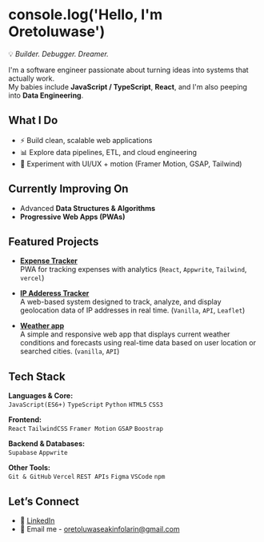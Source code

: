 # console.log('Hello, I'm Oretoluwase')

💡 *Builder. Debugger. Dreamer.*  

I'm a software engineer passionate about turning ideas into systems that actually work.  
My babies include **JavaScript / TypeScript**, **React**, and I'm also peeping into **Data Engineering**.  



##  What I Do
- ⚡ Build clean, scalable web applications
- 📊 Explore data pipelines, ETL, and cloud engineering  
- 🎨 Experiment with UI/UX + motion (Framer Motion, GSAP, Tailwind)  



##  Currently Improving On
-  Advanced **Data Structures & Algorithms** 
-  **Progressive Web Apps (PWAs)** 


## Featured Projects

- [**Expense Tracker**](https://expense-tracker-pi-seven-78.vercel.app)  
   PWA for tracking expenses with analytics (`React`, `Appwrite`, `Tailwind`, `vercel`) 

- [**IP Adderess Tracker**](https://biodun-ojo.github.io/IP-Address-Tracker/)  
   A web-based system designed to track, analyze, and display geolocation data of IP addresses in real time. (`Vanilla`, `API`, `Leaflet`)   

- [**Weather app**](https://biodun-ojo.github.io/Weather-web/)  
   A simple and responsive web app that displays current weather conditions and forecasts using real-time data based on user location or searched cities. (`vanilla`, `API`)  


## Tech Stack

**Languages & Core:**  
`JavaScript(ES6+)` `TypeScript` `Python` `HTML5` `CSS3`  

**Frontend:**  
`React` `TailwindCSS` `Framer Motion` `GSAP` `Boostrap`

**Backend & Databases:**  
 `Supabase` `Appwrite`  

**Other Tools:**  
`Git & GitHub` `Vercel` `REST APIs` `Figma` `VSCode` `npm`

## Let’s Connect
<!-- - 🌍 [Portfolio/Website](#)   -->
- 💼 [LinkedIn](https://www.linkedin.com/in/abiodun-ojo-oretoluwase-74003623a?utm_source=share&utm_campaign=share_via&utm_content=profile&utm_medium=android_app)
- 📧 Email me - oretoluwaseakinfolarin@gmail.com
